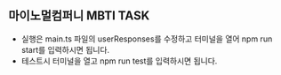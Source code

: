 ## 마이노멀컴퍼니 MBTI TASK

- 실행은 main.ts 파일의 userResponses를 수정하고 터미널을 열어 npm run start를 입력하시면 됩니다.
- 테스트시 터미널을 열고 npm run test를 입력하시면 됩니다.
